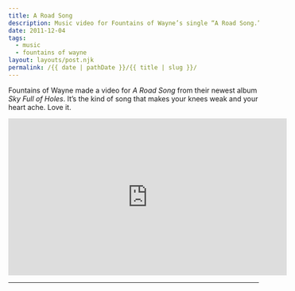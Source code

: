 ```yaml
---
title: A Road Song
description: Music video for Fountains of Wayne’s single “A Road Song.”
date: 2011-12-04
tags: 
  - music
  - fountains of wayne
layout: layouts/post.njk
permalink: /{{ date | pathDate }}/{{ title | slug }}/
---
```


Fountains of Wayne made a video for _A Road Song_ from their newest album _Sky Full of Holes_. It’s the kind of song that makes your knees weak and your heart ache. Love it.

<iframe class="youtube-video" width="560" height="315" src="https://www.youtube.com/embed/ltwoI5gstfY" title="YouTube video player" frameborder="0" allow="accelerometer; autoplay; clipboard-write; encrypted-media; gyroscope; picture-in-picture; web-share" allowfullscreen></iframe>

---
